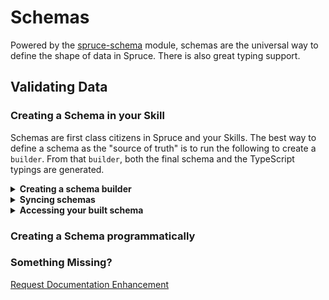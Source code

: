# Schemas

Powered by the [spruce-schema](https://github.com/sprucelabsai-community/spruce-schema) module, schemas are the universal way to define the shape of data in Spruce. There is also great typing support.

## Validating Data

### Creating a Schema in your Skill

Schemas are first class citizens in Spruce and your Skills. The best way to define a schema as the "source of truth" is to run the following to create a `builder`. From that `builder`, both the final schema and the TypeScript typings are generated.

<details>
<summary><strong>Creating a schema builder</strong></summary>

```bash
spruce create.schema
```

After you give your `Schema` a name and a version, a `.builder.ts` file will be created at:

```bash
/src/schemas/{version}/{name}.builder.ts
```

You can go in and make any edits you need and then `sync` schemas after?

</details>

<details>

<summary><strong>Syncing schemas</strong></summary>

After you edit an `builder` file, you can run the following command to sync your schema:

```bash
spruce sync.schemas
```

</details>

<details>
<summary><strong>Accessing your built schema</strong></summary>

</details>


### Creating a Schema programmatically



### Something Missing?

<div class="grid-buttons">
    <a class="btn" href="https://forms.gle/2ZMtwUxg1egV8sHT8">Request Documentation Enhancement</a>
</div>